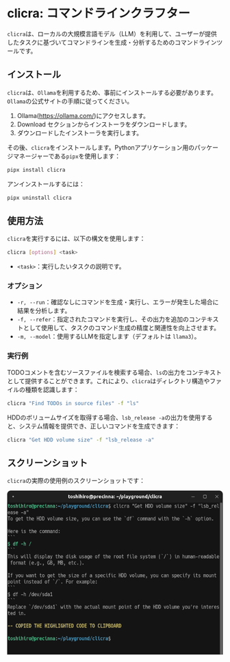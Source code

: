 # clicra: コマンドラインクラフター

`clicra`は、ローカルの大規模言語モデル（LLM）を利用して、ユーザーが提供したタスクに基づいてコマンドラインを生成・分析するためのコマンドラインツールです。

## インストール

`clicra`は、`Ollama`を利用するため、事前にインストールする必要があります。`Ollama`の公式サイトの手順に従ってください。

1. Ollama(https://ollama.com/)にアクセスします。
2. Download セクションからインストーラをダウンロードします。
3. ダウンロードしたインストーラを実行します。

その後、`clicra`をインストールします。Pythonアプリケーション用のパッケージマネージャーである`pipx`を使用します：

```sh
pipx install clicra
```

アンインストールするには：

```sh
pipx uninstall clicra
```

## 使用方法

`clicra`を実行するには、以下の構文を使用します：

```sh
clicra [options] <task>
```

- `<task>`：実行したいタスクの説明です。

### オプション

- `-r, --run`：確認なしにコマンドを生成・実行し、エラーが発生した場合に結果を分析します。
- `-f, --refer`：指定されたコマンドを実行し、その出力を追加のコンテキストとして使用して、タスクのコマンド生成の精度と関連性を向上させます。
- `-m, --model`：使用するLLMを指定します（デフォルトは `llama3`）。

### 実行例

TODOコメントを含むソースファイルを検索する場合、`ls`の出力をコンテキストとして提供することができます。これにより、`clicra`はディレクトリ構造やファイルの種類を認識します：

```sh
clicra "Find TODOs in source files" -f "ls"
```

HDDのボリュームサイズを取得する場合、`lsb_release -a`の出力を使用すると、システム情報を提供でき、正しいコマンドを生成できます：

```sh
clicra "Get HDD volume size" -f "lsb_release -a"
```

## スクリーンショット

`clicra`の実際の使用例のスクリーンショットです：

![](imgs/screenshot1.png)
